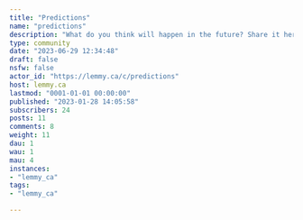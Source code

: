 ```yaml
---
title: "Predictions" 
name: "predictions"
description: "What do you think will happen in the future? Share it here "
type: community
date: "2023-06-29 12:34:48"
draft: false
nsfw: false
actor_id: "https://lemmy.ca/c/predictions"
host: lemmy.ca
lastmod: "0001-01-01 00:00:00"
published: "2023-01-28 14:05:58"
subscribers: 24
posts: 11
comments: 8
weight: 11
dau: 1
wau: 1
mau: 4
instances:
- "lemmy_ca"
tags: 
- "lemmy_ca"

---
```

